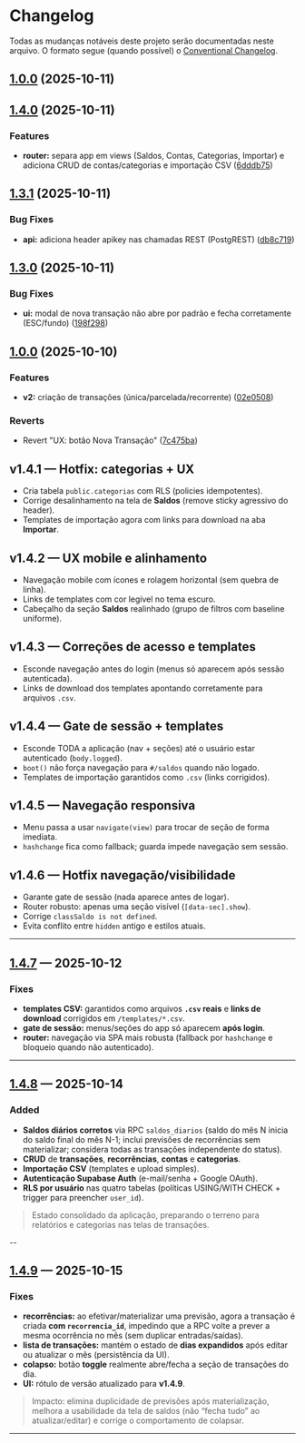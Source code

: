 # Changelog
Todas as mudanças notáveis deste projeto serão documentadas neste arquivo.
O formato segue (quando possível) o [Conventional Changelog](https://www.conventionalcommits.org/).

## [1.0.0](https://github.com/rwiltgen/MWFinance/compare/v1.4.0...v1.0.0) (2025-10-11)
## [1.4.0](https://github.com/rwiltgen/MWFinance/compare/v1.3.1...v1.4.0) (2025-10-11)

### Features

* **router:** separa app em views (Saldos, Contas, Categorias, Importar) e adiciona CRUD de contas/categorias e importação CSV ([6dddb75](https://github.com/rwiltgen/MWFinance/commit/6dddb75533aa029515404fe075b34df7b81e5941))
## [1.3.1](https://github.com/rwiltgen/MWFinance/compare/v1.3.0...v1.3.1) (2025-10-11)

### Bug Fixes

* **api:** adiciona header apikey nas chamadas REST (PostgREST) ([db8c719](https://github.com/rwiltgen/MWFinance/commit/db8c71906bcbe55d3958e55c1a3e2e4de1e68db4))
## [1.3.0](https://github.com/rwiltgen/MWFinance/compare/v1.2.0...v1.3.0) (2025-10-11)

### Bug Fixes

* **ui:** modal de nova transação não abre por padrão e fecha corretamente (ESC/fundo) ([198f298](https://github.com/rwiltgen/MWFinance/commit/198f2980275c91dfd35fef1fe63958e7967080c5))
## [1.0.0](https://github.com/rwiltgen/MWFinance/compare/7c475ba61844b33fea530fe3f9fead3710c6aaad...v1.0.0) (2025-10-10)

### Features

* **v2:** criação de transações (única/parcelada/recorrente) ([02e0508](https://github.com/rwiltgen/MWFinance/commit/02e05080eb5ca532a0e33100de758ed219bcc462))

### Reverts

* Revert "UX: botão Nova Transação" ([7c475ba](https://github.com/rwiltgen/MWFinance/commit/7c475ba61844b33fea530fe3f9fead3710c6aaad))

## v1.4.1 — Hotfix: categorias + UX
- Cria tabela `public.categorias` com RLS (policies idempotentes).
- Corrige desalinhamento na tela de **Saldos** (remove sticky agressivo do header).
- Templates de importação agora com links para download na aba **Importar**.

## v1.4.2 — UX mobile e alinhamento
- Navegação mobile com ícones e rolagem horizontal (sem quebra de linha).
- Links de templates com cor legível no tema escuro.
- Cabeçalho da seção **Saldos** realinhado (grupo de filtros com baseline uniforme).


## v1.4.3 — Correções de acesso e templates
- Esconde navegação antes do login (menus só aparecem após sessão autenticada).
- Links de download dos templates apontando corretamente para arquivos `.csv`.

## v1.4.4 — Gate de sessão + templates
- Esconde TODA a aplicação (nav + seções) até o usuário estar autenticado (`body.logged`).
- `boot()` não força navegação para `#/saldos` quando não logado.
- Templates de importação garantidos como `.csv` (links corrigidos).

## v1.4.5 — Navegação responsiva
- Menu passa a usar `navigate(view)` para trocar de seção de forma imediata.
- `hashchange` fica como fallback; guarda impede navegação sem sessão.

## v1.4.6 — Hotfix navegação/visibilidade
- Garante gate de sessão (nada aparece antes de logar).
- Router robusto: apenas uma seção visível (`[data-sec].show`).
- Corrige `classSaldo is not defined`.
- Evita conflito entre `hidden` antigo e estilos atuais.

---

## [1.4.7](https://github.com/rwiltgen/MWFinance/compare/v1.4.6...v1.4.7) — 2025-10-12
### Fixes
- **templates CSV:** garantidos como arquivos **`.csv` reais** e **links de download** corrigidos em `/templates/*.csv`.
- **gate de sessão:** menus/seções do app só aparecem **após login**.
- **router:** navegação via SPA mais robusta (fallback por `hashchange` e bloqueio quando não autenticado).

---


## [1.4.8](https://github.com/rwiltgen/MWFinance/compare/v1.4.7...v1.4.8) — 2025-10-14
### Added
- **Saldos diários corretos** via RPC `saldos_diarios` (saldo do mês N inicia do saldo final do mês N-1; inclui previsões de recorrências sem materializar; considera todas as transações independente do status).
- **CRUD** de **transações**, **recorrências**, **contas** e **categorias**.
- **Importação CSV** (templates e upload simples).
- **Autenticação Supabase Auth** (e-mail/senha + Google OAuth).
- **RLS por usuário** nas quatro tabelas (políticas USING/WITH CHECK + trigger para preencher `user_id`).

> Estado consolidado da aplicação, preparando o terreno para relatórios e categorias nas telas de transações.

--


## [1.4.9](https://github.com/rwiltgen/MWFinance/compare/v1.4.8...v1.4.9) — 2025-10-15
### Fixes
- **recorrências:** ao efetivar/materializar uma previsão, agora a transação é criada **com `recorrencia_id`**, impedindo que a RPC volte a prever a mesma ocorrência no mês (sem duplicar entradas/saídas).
- **lista de transações:** mantém o estado de **dias expandidos** após editar ou atualizar o mês (persistência da UI).
- **colapso:** botão **toggle** realmente abre/fecha a seção de transações do dia.
- **UI:** rótulo de versão atualizado para **v1.4.9**.

> Impacto: elimina duplicidade de previsões após materialização, melhora a usabilidade da tela de saldos (não “fecha tudo” ao atualizar/editar) e corrige o comportamento de colapsar.

---
